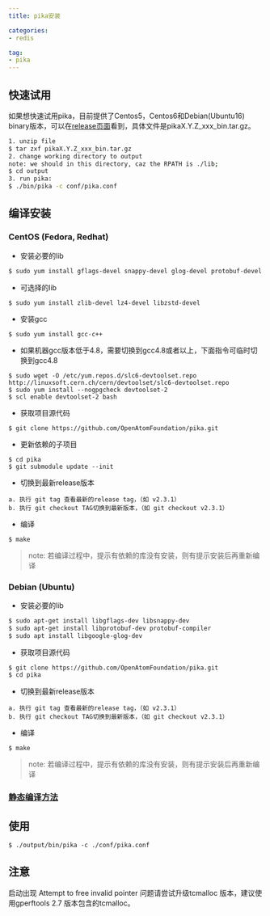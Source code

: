 ```yaml
---
title: pika安装

categories:
- redis

tag:
- pika
---
```


## 快速试用
如果想快速试用pika，目前提供了Centos5，Centos6和Debian(Ubuntu16) binary版本，可以在[release页面](https://github.com/Qihoo360/pika/releases)看到，具体文件是pikaX.Y.Z_xxx_bin.tar.gz。

```bash
1. unzip file
$ tar zxf pikaX.Y.Z_xxx_bin.tar.gz
2. change working directory to output
note: we should in this directory, caz the RPATH is ./lib;
$ cd output
3. run pika:
$ ./bin/pika -c conf/pika.conf
```

## 编译安装
### CentOS (Fedora, Redhat)
* 安装必要的lib

```bash
$ sudo yum install gflags-devel snappy-devel glog-devel protobuf-devel
```

* 可选择的lib
```
$ sudo yum install zlib-devel lz4-devel libzstd-devel
```

* 安装gcc

```
$ sudo yum install gcc-c++
```
* 如果机器gcc版本低于4.8，需要切换到gcc4.8或者以上，下面指令可临时切换到gcc4.8

```
$ sudo wget -O /etc/yum.repos.d/slc6-devtoolset.repo http://linuxsoft.cern.ch/cern/devtoolset/slc6-devtoolset.repo
$ sudo yum install --nogpgcheck devtoolset-2
$ scl enable devtoolset-2 bash
```
* 获取项目源代码

```
$ git clone https://github.com/OpenAtomFoundation/pika.git
```
* 更新依赖的子项目

```
$ cd pika
$ git submodule update --init
```

* 切换到最新release版本

```
a. 执行 git tag 查看最新的release tag，（如 v2.3.1）
b. 执行 git checkout TAG切换到最新版本，（如 git checkout v2.3.1）
```

* 编译

```
$ make
```

> note: 若编译过程中，提示有依赖的库没有安装，则有提示安装后再重新编译

### Debian (Ubuntu)
* 安装必要的lib

```bash
$ sudo apt-get install libgflags-dev libsnappy-dev
$ sudo apt-get install libprotobuf-dev protobuf-compiler
$ sudo apt install libgoogle-glog-dev
```


* 获取项目源代码

```bash
$ git clone https://github.com/OpenAtomFoundation/pika.git
$ cd pika
```
* 切换到最新release版本

```
a. 执行 git tag 查看最新的release tag，（如 v2.3.1）
b. 执行 git checkout TAG切换到最新版本，（如 git checkout v2.3.1）
```

* 编译
```
$ make
```

> note: 若编译过程中，提示有依赖的库没有安装，则有提示安装后再重新编译

### [静态编译方法](https://github.com/OpenAtomFoundation/pika/issues/1148)


## 使用
```
$ ./output/bin/pika -c ./conf/pika.conf
```

## 注意
启动出现 Attempt to free invalid pointer 问题请尝试升级tcmalloc 版本，建议使用gperftools 2.7 版本包含的tcmalloc。